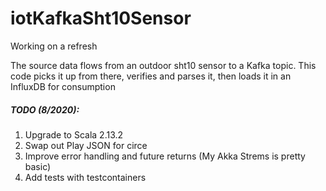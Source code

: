 # iotKafkaSht10Sensor

Working on a refresh

The source data flows from an outdoor sht10 sensor to a Kafka topic. This code picks it up from there, verifies and parses it, then loads it in an InfluxDB for consumption

##### TODO (8/2020):
1. Upgrade to Scala 2.13.2
2. Swap out Play JSON for circe
3. Improve error handling and future returns (My Akka Strems is pretty basic)
4. Add tests with testcontainers